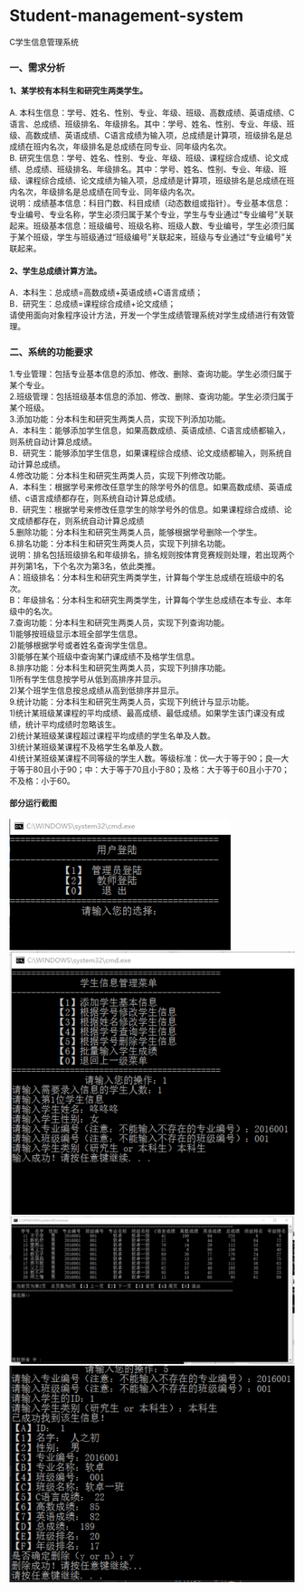 # Student-management-system
C学生信息管理系统
### 一、需求分析
#### 1、某学校有本科生和研究生两类学生。  
A. 本科生信息：学号、姓名、性别、专业、年级、班级、高数成绩、英语成绩、C语言、总成绩、班级排名、年级排名。其中：学号、姓名、性别、专业、年级、班级、高数成绩、英语成绩、C语言成绩为输入项，总成绩是计算项，班级排名是总成绩在班内名次，年级排名是总成绩在同专业、同年级内名次。  
B. 研究生信息：学号、姓名、性别、专业、年级、班级、课程综合成绩、论文成绩、总成绩、班级排名、年级排名。其中：学号、姓名、性别、专业、年级、班级、课程综合成绩、论文成绩为输入项，总成绩是计算项，班级排名是总成绩在班内名次，年级排名是总成绩在同专业、同年级内名次。  
说明：成绩基本信息：科目门数、科目成绩（动态数组或指针）。专业基本信息：专业编号、专业名称，学生必须归属于某个专业，学生与专业通过“专业编号”关联起来。班级基本信息：班级编号、班级名称、班级人数、专业编号，学生必须归属于某个班级，学生与班级通过“班级编号”关联起来，班级与专业通过“专业编号”关联起来。  

#### 2、学生总成绩计算方法。
A．本科生：总成绩=高数成绩+英语成绩+C语言成绩；  
B．研究生：总成绩=课程综合成绩+论文成绩；  
请使用面向对象程序设计方法，开发一个学生成绩管理系统对学生成绩进行有效管理。  
### 二、系统的功能要求  
1.专业管理：包括专业基本信息的添加、修改、删除、查询功能。学生必须归属于某个专业。  
2.班级管理：包括班级基本信息的添加、修改、删除、查询功能。学生必须归属于某个班级。  
3.添加功能：分本科生和研究生两类人员，实现下列添加功能。  
A．本科生：能够添加学生信息，如果高数成绩、英语成绩、C语言成绩都输入，则系统自动计算总成绩。  
B．研究生：能够添加学生信息，如果课程综合成绩、论文成绩都输入，则系统自动计算总成绩。  
4.修改功能：分本科生和研究生两类人员，实现下列修改功能。  
A．本科生：根据学号来修改任意学生的除学号外的信息。如果高数成绩、英语成绩、c语言成绩都存在，则系统自动计算总成绩。  
B．研究生：根据学号来修改任意学生的除学号外的信息。如果课程综合成绩、论文成绩都存在，则系统自动计算总成绩  
5.删除功能：分本科生和研究生两类人员，能够根据学号删除一个学生。  
6.排名功能：分本科生和研究生两类人员，实现下列排名功能。  
说明：排名包括班级排名和年级排名，排名规则按体育竞赛规则处理，若出现两个并列第1名，下个名次为第3名，依此类推。  
A：班级排名：分本科生和研究生两类学生，计算每个学生总成绩在班级中的名次。  
B：年级排名：分本科生和研究生两类学生，计算每个学生总成绩在本专业、本年级中的名次。  
7.查询功能：分本科生和研究生两类人员，实现下列查询功能。  
1)能够按班级显示本班全部学生信息。  
2)能够根据学号或者姓名查询学生信息。  
3)能够在某个班级中查询某门课成绩不及格学生信息。  
8.排序功能：分本科生和研究生两类人员，实现下列排序功能。  
1)所有学生信息按学号从低到高排序并显示。  
2)某个班学生信息按总成绩从高到低排序并显示。  
9.统计功能：分本科生和研究生两类人员，实现下列统计与显示功能。  
1)统计某班级某课程的平均成绩、最高成绩、最低成绩。如果学生该门课没有成绩，统计平均成绩时忽略该生。  
2)统计某班级某课程超过课程平均成绩的学生名单及人数。  
3)统计某班级某课程不及格学生名单及人数。  
4)统计某班级某课程不同等级的学生人数。等级标准：优—大于等于90；良—大于等于80且小于90；中：大于等于70且小于80；及格：大于等于60且小于70；不及格：小于60。  

#### 部分运行截图
![](images/图片1.png)
![](images/图片2.png)
![](images/图片3.png)
![](images/图片4.png)
